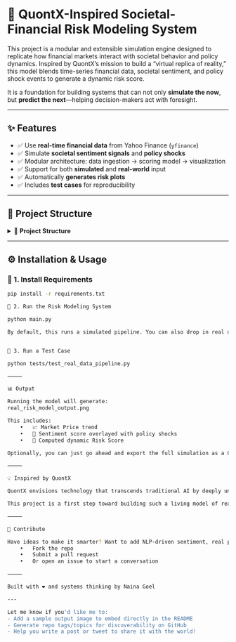 # 🧠 QuontX-Inspired Societal-Financial Risk Modeling System

This project is a modular and extensible simulation engine designed to replicate how financial markets interact with societal behavior and policy dynamics. Inspired by QuontX’s mission to build a “virtual replica of reality,” this model blends time-series financial data, societal sentiment, and policy shock events to generate a dynamic risk score.

It is a foundation for building systems that can not only **simulate the now**, but **predict the next**—helping decision-makers act with foresight.

---

## ✨ Features

- ✅ Use **real-time financial data** from Yahoo Finance (`yfinance`)
- ✅ Simulate **societal sentiment signals** and **policy shocks**
- ✅ Modular architecture: data ingestion → scoring model → visualization
- ✅ Support for both **simulated** and **real-world** input
- ✅ Automatically **generates risk plots**
- ✅ Includes **test cases** for reproducibility

---

## 📁 Project Structure
<details>
<summary>📁 <strong>Project Structure</strong></summary>

Risk-Model/
├── core/                         # Model logic
│   ├── data_generator.py
│   ├── data_loader.py
│   ├── risk_model.py
│   └── visualizer.py
├── data/                         # Real or simulated data files
│   └── real_market_data.csv
├── outputs/                      # Generated plots
│   └── real_risk_model_output.png
├── tests/                        # All test cases
│   ├── test_model.py
│   └── test_real_data_pipeline.py
├── main.py                       # Main pipeline entry point
├── requirements.txt
└── README.md
</details>

---

## ⚙️ Installation & Usage

### 🔧 1. Install Requirements

```bash
pip install -r requirements.txt

🚀 2. Run the Risk Modeling System

python main.py

By default, this runs a simulated pipeline. You can also drop in real data (data/real_market_data.csv), and the system will auto-detect and use it.


🧪 3. Run a Test Case

python tests/test_real_data_pipeline.py

⸻

📊 Output

Running the model will generate: 
real_risk_model_output.png

This includes:
	•	📈 Market Price trend
	•	💬 Sentiment score overlayed with policy shocks
	•	🧠 Computed dynamic Risk Score

Optionally, you can just go ahead and export the full simulation as a CSV for further analysis or reporting.

⸻

💡 Inspired by QuontX

QuontX envisions technology that transcends traditional AI by deeply understanding and simulating the complex interactions in our world—social, economic, and behavioral.

This project is a first step toward building such a living model of reality, where we can test assumptions, forecast futures, and make smarter, systemic decisions.

⸻

🤝 Contribute

Have ideas to make it smarter? Want to add NLP-driven sentiment, real policy feeds, or AI forecasting? Let’s collaborate.
	•	Fork the repo
	•	Submit a pull request
	•	Or open an issue to start a conversation

⸻

Built with ❤️ and systems thinking by Naina Goel

---

Let me know if you'd like me to:
- Add a sample output image to embed directly in the README
- Generate repo tags/topics for discoverability on GitHub
- Help you write a post or tweet to share it with the world! 
